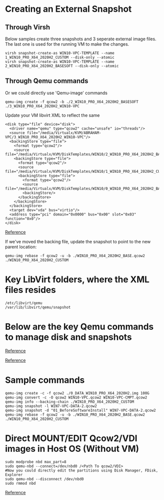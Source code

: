 # Creating an External Snapshot

## Through Virsh
Below samples create three snapshots and 3 seperate external image files.
The last one is used for the running VM to make the changes.

    virsh snapshot-create-as WIN10-VPC-TEMPLATE --name 1_WIN10_PRO_X64_2020H2_CUSTOM --disk-only --atomic
    virsh snapshot-create-as WIN10-VPC-TEMPLATE --name 2_WIN10_PRO_X64_2020H2_BASESOFT --disk-only --atomic

## Through Qemu commands
Or we could directly use 'Qemu-image' commands

    qemu-img create -f qcow2 -b ./2_WIN10_PRO_X64_2020H2_BASESOFT ./3_WIN10_PRO_X64_2020H2_WIN10-VPC

Update your VM libvirt XML to reflect the same

    <disk type="file" device="disk">
      <driver name="qemu" type="qcow2" cache="unsafe" io="threads"/>
      <source file="/media/Virtualx/KVM/ABRAHAM-VPC/3_WIN10_PRO_X64_2020H2_WIN10-VPC"/>
      <backingStore type="file">
        <format type="qcow2"/>
        <source file="/media/Virtualx/KVM/DiskTemplates/WIN10/2_WIN10_PRO_X64_2020H2_BASESOFT"/>
        <backingStore type="file">
          <format type="qcow2"/>
          <source file="/media/Virtualx/KVM/DiskTemplates/WIN10/1_WIN10_PRO_X64_2020H2_CUSTOM"/>
          <backingStore type="file">
            <format type="qcow2"/>
            <source file="/media/Virtualx/KVM/DiskTemplates/WIN10/0_WIN10_PRO_X64_2020H2_BASE.qcow2"/>
            <backingStore/>
          </backingStore>
        </backingStore>
      </backingStore>
      <target dev="vda" bus="virtio"/>
      <address type="pci" domain="0x0000" bus="0x00" slot="0x03" function="0x0"/>
    </disk>
    
[Reference](https://superuser.com/questions/1210773/how-do-i-revert-to-latest-external-snapshot-in-kvm)

If we've moved the backing file, update the snapshot to point to the new parent location:

    qemu-img rebase -f qcow2 -u -b ./WIN10_PRO_X64_2020H2_BASE.qcow2  ./WIN10_PRO_X64_2020H2_CUSTOM

# Key LibVirt folders, where the XML files resides

    /etc/libvirt/qemu
    /var/lib/libvirt/qemu/snapshot

# Below are the key Qemu commands to manage disk and snapshots

[Reference](https://blog.programster.org/qemu-img-cheatsheet)

[Reference](http://www.azertech.net/content/kvm-qemu-qcow2-qemu-img-and-snapshots)

# Sample commands

    qemu-img create -c -f qcow2 ./0_DATA_WIN10_PRO_X64_2020H2.img 100G
    qemu-img convert -c -O qcow2 WIN10-VPC.qcow2 WIN10-VPC-CMPT.qcow2
    qemu-img info --backing-chain ./WIN10_PRO_X64_2020H2_CUSTOM 
    qemu-img snapshot -l WIN7-VPC-DATA-2.qcow2 
    qemu-img snapshot -d "01_BeforeSoftwareInstall" WIN7-VPC-DATA-2.qcow2
    qemu-img rebase -f qcow2 -u -b ./WIN10_PRO_X64_2020H2_BASE.qcow2  ./WIN10_PRO_X64_2020H2_CUSTOM



# Direct MOUNT/EDIT Qcow2/VDI images in Host OS (Without VM)

    sudo modprobe nbd max_part=8
    sudo qemu-nbd --connect=/dev/nbd0 /<Path To qcow2/VDI>
    #Now you could directly edit the partitions using Disk Manager, FDisk, Explorer
    sudo qemu-nbd --disconnect /dev/nbd0
    sudo rmmod nbd

[Reference](https://gist.github.com/shamil/62935d9b456a6f9877b5)
